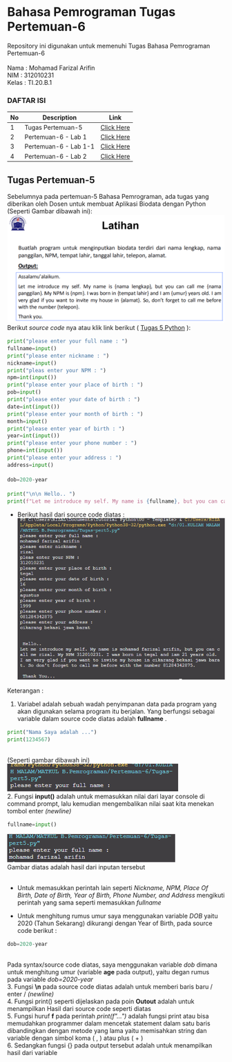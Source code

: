 # Bahasa Pemrograman Tugas Pertemuan-6

Repository ini digunakan untuk memenuhi Tugas Bahasa Pemrograman Pertemuan-6<br><br>
Nama : Mohamad Farizal Arifin <br>
NIM : 312010231<br>
Kelas : TI.20.B.1<br>

### DAFTAR ISI <br>
| No | Description | Link |
| ----- | ----- | ---- |
| 1 | Tugas Pertemuan-5 | [Click Here](#pertemuan-5---tugas) |
| 2 | Pertemuan-6 - Lab 1 | [Click Here](#pertemuan-6---lab-1) |
| 3 | Pertemuan-6 - Lab 1-1 | [Click Here](#pertemuan-6---lab-1-1) |
| 4 | Pertemuan-6 - Lab 2 | [Click Here](#pertemuan-6---lab-2)

## Tugas Pertemuan-5

Sebelumnya pada pertemuan-5 Bahasa Pemrograman, ada tugas yang diberikan oleh Dosen untuk membuat Aplikasi Biodata dengan Python (Seperti Gambar dibawah ini):
![Tugas 5](pict/tugas-pert5.png)<br>
Berikut *source code* nya atau klik link berikut ( [Tugas 5 Python](Tugas-pert5.py) ): <br>
```python
print("please enter your full name : ")
fullname=input()
print("please enter nickname : ")
nickname=input()
print("pleas enter your NPM : ")
npm=int(input())
print("please enter your place of birth : ")
pob=input()
print("please enter your date of birth : ")
date=int(input())
print("please enter your month of birth : ")
month=input()
print("please enter year of birth : ")
year=int(input())
print("please enter your phone number : ")
phone=int(input())
print("please enter your address : ")
address=input()

dob=2020-year

print("\n\n Hello.. ")
print(f"Let me introduce my self. My name is {fullname}, but you can call me {nickname}. My NPM {npm}. I was born in {pob} and iam {dob} years old. I am very glad if you want to invite my house in {address}. So don't forget to call me before with the number {phone}. \n\n Thank You... ")
```
* Berikut hasil dari source code diatas :<br>
![Output pert5](pict/outputp5.PNG)

Keterangan : <br>
1. Variabel adalah sebuah wadah penyimpanan data pada program yang akan digunakan selama program itu berjalan. Yang berfungsi sebagai variable dalam source code diatas adalah **fullname** . <br>
 ``` python
print("Nama Saya adalah ...")
print(1234567)
```
<br>(Seperti gambar dibawah ini)<br>
![Output Fungsi Print](pict/output-name.PNG) <br>
2. Fungsi **input()** adalah untuk memasukkan nilai dari layar console di command prompt, lalu kemudian mengembalikan nilai saat kita menekan tombol enter *(newline)*<br>
``` python
fullname=input()
```
![Input](pict/output-fullname.PNG)<br>
Gambar diatas adalah hasil dari inputan tersebut<br><br>
* Untuk memasukkan perintah lain seperti *Nickname, NPM, Place Of Birth, Date of Birth, Year of Birth, Phone Number, and Address* mengikuti perintah yang sama seperti memasukkan *fullname*<br>

* Untuk menghitung rumus umur saya menggunakan variable *DOB* yaitu 2020 (Tahun Sekarang) dikurangi dengan Year of Birth, pada source code berikut :<br>
``` python
dob=2020-year
```
<br> Pada syntax/source code diatas, saya menggunakan variable *dob* dimana untuk menghitung umur (variable **age** pada output), yaitu degan rumus pada variable *dob=2020-year*
<br>
3. Fungsi **\n** pada source code diatas adalah untuk memberi baris baru / enter / *(newline)*<br>
4. Fungsi print() seperti dijelaskan pada poin **Outout** adalah untuk menampilkan Hasil dari source code seperti diatas<br>
5. Fungsi huruf **f** pada perintah *print(f"...")* adalah fungsi print atau bisa memudahkan programmer dalam mencetak statement dalam satu baris dibandingkan dengan metode yang lama yaitu memisahkan string dan variable dengan simbol koma ( , ) atau plus ( + )<br>
6. Sedangkan fungsi {} pada output tersebut adalah untuk menampilkan hasil dari variable<br>